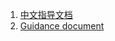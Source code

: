 1. [中文指导文档](https://github.com/YanMinge/esp32_mpy/blob/master/README_zh_CN.md)
2. [Guidance document](https://github.com/YanMinge/esp32_mpy/blob/master/README_en.md)
